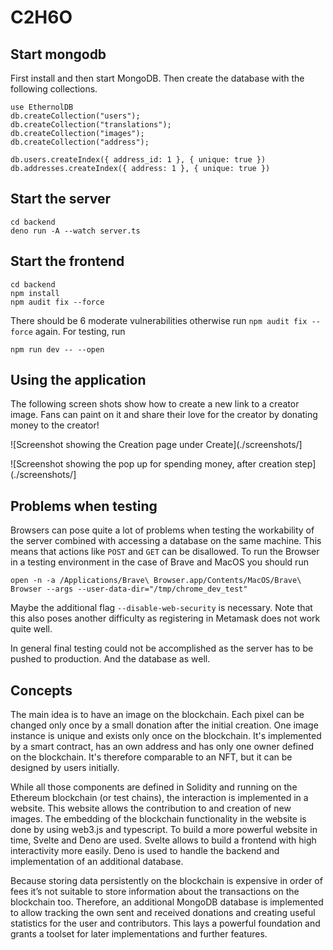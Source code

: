 # C2H6O

## Start mongodb

First install and then start MongoDB. Then create the database with the following collections.

```
use EthernolDB
db.createCollection("users");
db.createCollection("translations");
db.createCollection("images");
db.createCollection("address");

db.users.createIndex({ address_id: 1 }, { unique: true })
db.addresses.createIndex({ address: 1 }, { unique: true })
```

## Start the server

```
cd backend
deno run -A --watch server.ts
```

## Start the frontend

```
cd backend
npm install
npm audit fix --force
```
There should be 6 moderate vulnerabilities otherwise run `npm audit fix --force` again.
For testing, run
```
npm run dev -- --open
```

## Using the application

The following screen shots show how to create a new link to a creator image.
Fans can paint on it and share their love for the creator by donating money to the creator!

![Screenshot showing the Creation page under Create](./screenshots/]

![Screenshot showing the pop up for spending money, after creation step](./screenshots/]

## Problems when testing

Browsers can pose quite a lot of problems when testing the workability of the server combined with accessing a database on the same machine.
This means that actions like `POST` and `GET` can be disallowed.
To run the Browser in a testing environment in the case of Brave and MacOS you should run
```
open -n -a /Applications/Brave\ Browser.app/Contents/MacOS/Brave\ Browser --args --user-data-dir="/tmp/chrome_dev_test"
```
Maybe the additional flag `--disable-web-security` is necessary.
Note that this also poses another difficulty as registering in Metamask does not work quite well.

In general final testing could not be accomplished as the server has to be pushed to production.
And the database as well.

## Concepts

The main idea is to have an image on the blockchain. Each pixel can be changed only once by a small donation after the initial creation. One image instance is unique and exists only once on the blockchain. It's implemented by a smart contract, has an own address and has only one owner defined on the blockchain. It's therefore comparable to an NFT, but it can be designed by users initially.

While all those components are defined in Solidity and running on the Ethereum blockchain (or test chains), the interaction is implemented in a website. This website allows the contribution to and creation of new images. The embedding of the blockchain functionality in the website is done by using web3.js and typescript. To build a more powerful website in time, Svelte and Deno are used. Svelte allows to build a frontend with high interactivity more easily. Deno is used to handle the backend and implementation of an additional database.

Because storing data persistently on the blockchain is expensive in order of fees it’s not suitable to store information about the transactions on the blockchain too. Therefore, an additional MongoDB database is implemented to allow tracking the own sent and received donations and creating useful statistics for the user and contributors. This lays a powerful foundation and grants a toolset for later implementations and further features.



